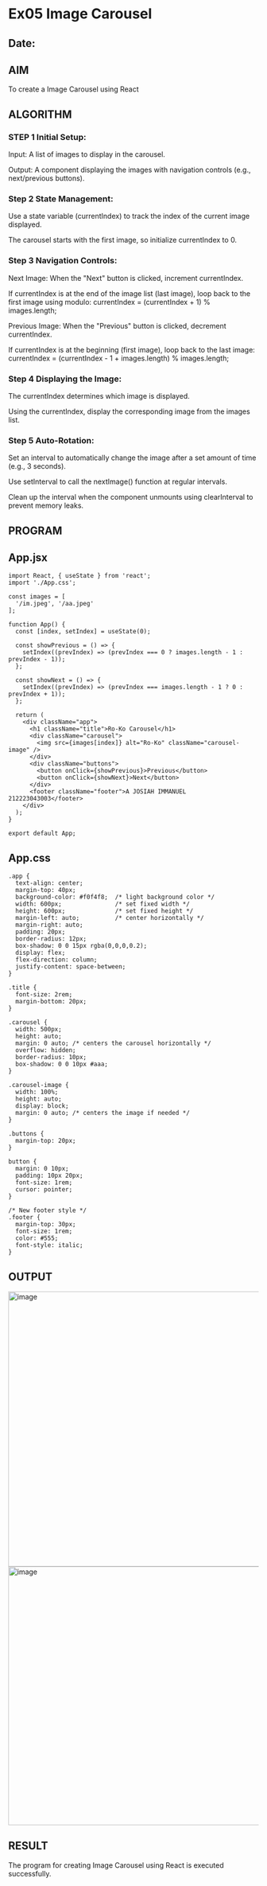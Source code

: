 # Ex05 Image Carousel
## Date:

## AIM
To create a Image Carousel using React 

## ALGORITHM
### STEP 1 Initial Setup:
Input: A list of images to display in the carousel.

Output: A component displaying the images with navigation controls (e.g., next/previous buttons).

### Step 2 State Management:
Use a state variable (currentIndex) to track the index of the current image displayed.

The carousel starts with the first image, so initialize currentIndex to 0.

### Step 3 Navigation Controls:
Next Image: When the "Next" button is clicked, increment currentIndex.

If currentIndex is at the end of the image list (last image), loop back to the first image using modulo:
currentIndex = (currentIndex + 1) % images.length;

Previous Image: When the "Previous" button is clicked, decrement currentIndex.

If currentIndex is at the beginning (first image), loop back to the last image:
currentIndex = (currentIndex - 1 + images.length) % images.length;

### Step 4 Displaying the Image:
The currentIndex determines which image is displayed.

Using the currentIndex, display the corresponding image from the images list.

### Step 5 Auto-Rotation:
Set an interval to automatically change the image after a set amount of time (e.g., 3 seconds).

Use setInterval to call the nextImage() function at regular intervals.

Clean up the interval when the component unmounts using clearInterval to prevent memory leaks.

## PROGRAM

## App.jsx
```
import React, { useState } from 'react';
import './App.css';

const images = [
  '/im.jpeg', '/aa.jpeg'
];

function App() {
  const [index, setIndex] = useState(0);

  const showPrevious = () => {
    setIndex((prevIndex) => (prevIndex === 0 ? images.length - 1 : prevIndex - 1));
  };

  const showNext = () => {
    setIndex((prevIndex) => (prevIndex === images.length - 1 ? 0 : prevIndex + 1));
  };

  return (
    <div className="app">
      <h1 className="title">Ro-Ko Carousel</h1>
      <div className="carousel">
        <img src={images[index]} alt="Ro-Ko" className="carousel-image" />
      </div>
      <div className="buttons">
        <button onClick={showPrevious}>Previous</button>
        <button onClick={showNext}>Next</button>
      </div>
      <footer className="footer">A JOSIAH IMMANUEL 212223043003</footer>
    </div>
  );
}

export default App;
```
## App.css
```
.app {
  text-align: center;
  margin-top: 40px;
  background-color: #f0f4f8;  /* light background color */
  width: 600px;               /* set fixed width */
  height: 600px;              /* set fixed height */
  margin-left: auto;          /* center horizontally */
  margin-right: auto;
  padding: 20px;
  border-radius: 12px;
  box-shadow: 0 0 15px rgba(0,0,0,0.2);
  display: flex;
  flex-direction: column;
  justify-content: space-between;
}

.title {
  font-size: 2rem;
  margin-bottom: 20px;
}

.carousel {
  width: 500px;
  height: auto;
  margin: 0 auto; /* centers the carousel horizontally */
  overflow: hidden;
  border-radius: 10px;
  box-shadow: 0 0 10px #aaa;
}

.carousel-image {
  width: 100%;
  height: auto;
  display: block;
  margin: 0 auto; /* centers the image if needed */
}

.buttons {
  margin-top: 20px;
}

button {
  margin: 0 10px;
  padding: 10px 20px;
  font-size: 1rem;
  cursor: pointer;
}

/* New footer style */
.footer {
  margin-top: 30px;
  font-size: 1rem;
  color: #555;
  font-style: italic;
}
```


## OUTPUT
<img width="1032" height="553" alt="image" src="https://github.com/user-attachments/assets/7c2cbced-0244-4384-bf68-c7157f801b5e" />

<img width="1029" height="520" alt="image" src="https://github.com/user-attachments/assets/ab62fe49-57e9-4ec0-a58b-8c282a0f3a2a" />




## RESULT
The program for creating Image Carousel using React is executed successfully.
